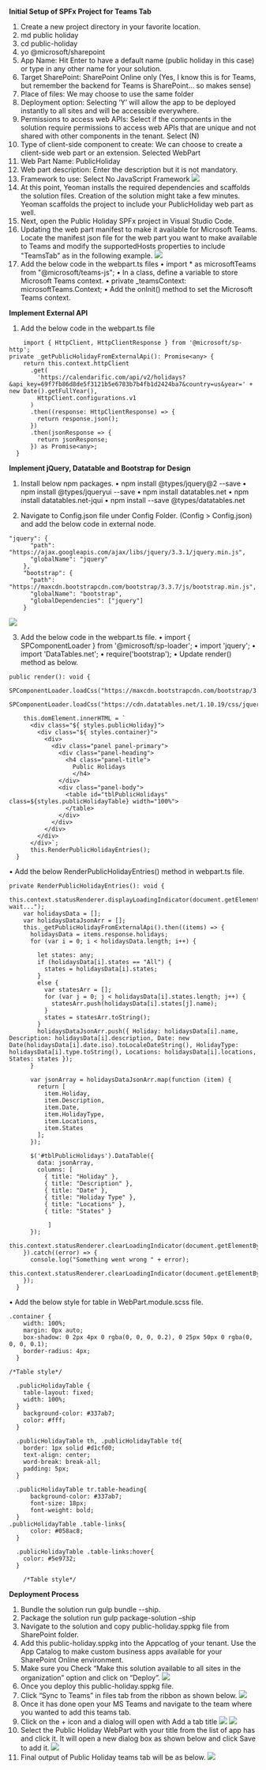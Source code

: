 **Initial Setup of SPFx Project for Teams Tab**


1.	Create a new project directory in your favorite location. 
2.	md public holiday
3.	cd public-holiday
4.	yo @microsoft/sharepoint
5.	App Name: Hit Enter to have a default name (public holiday in this case) or type in any other name for your solution.
6.	Target SharePoint: SharePoint Online only (Yes, I know this is for Teams, but remember the backend for Teams is SharePoint… so makes sense)
7.	Place of files: We may choose to use the same folder
8.	Deployment option: Selecting ‘Y’ will allow the app to be deployed instantly to all sites and will be accessible everywhere.
9.	Permissions to access web APIs: Select if the components in the solution require permissions to access web APIs that are unique and not shared with other components in the tenant. Select (N)
10.	Type of client-side component to create: We can choose to create a client-side web part or an extension. Selected WebPart
11.	Web Part Name: PublicHoliday
12.	Web part description: Enter the description but it is not mandatory.
13.	Framework to use: Select No JavaScript Framework
![](https://github.com/peterwardsoho/SPFX-Teams-Tab-With-External-API-Integration/blob/master/FrameworkToUse.png)
14.	At this point, Yeoman installs the required dependencies and scaffolds the solution files. Creation of the solution might take a few minutes. Yeoman scaffolds the project to include your PublicHoliday web part as well.
15.	Next, open the Public Holiday SPFx project in Visual Studio Code.
16.	Updating the web part manifest to make it available for Microsoft Teams.
Locate the manifest json file for the web part you want to make available to Teams and modify the supportedHosts properties to include "TeamsTab" as in the following example.
![](https://github.com/peterwardsoho/SPFX-Teams-Tab-With-External-API-Integration/blob/master/SupportedHosts.png)
17.	Add the below code in the webpart.ts files
•	import * as microsoftTeams from "@microsoft/teams-js";
•	In a class, define a variable to store Microsoft Teams context.
•	private _teamsContext: microsoftTeams.Context;
•	Add the onInit() method to set the Microsoft Teams context.


**Implement External API**

1.	Add the below code in the webpart.ts file
```
	import { HttpClient, HttpClientResponse } from '@microsoft/sp-http';
private _getPublicHolidayFromExternalApi(): Promise<any> {
    return this.context.httpClient
      .get(
        'https://calendarific.com/api/v2/holidays?&api_key=69f7fb86d8de5f3121b5e6783b7b4fb1d2424ba7&country=us&year=' + new Date().getFullYear(),
        HttpClient.configurations.v1
      )
      .then((response: HttpClientResponse) => {
        return response.json();
      })
      .then(jsonResponse => {
        return jsonResponse;
      }) as Promise<any>;
  }
```
**Implement jQuery, Datatable and Bootstrap for Design**

1.	Install below npm packages.
•	npm install @types/jquery@2 --save
•	npm install @types/jqueryui --save
•	npm install datatables.net
•	npm install datatables.net-jqui
•	npm install --save @types/datatables.net

2.	Navigate to Config.json file under Config Folder. (Config > Config.json) and add the below code in external node.

```
"jquery": {
      "path": "https://ajax.googleapis.com/ajax/libs/jquery/3.3.1/jquery.min.js",
      "globalName": "jquery"
    },
    "bootstrap": {
      "path": "https://maxcdn.bootstrapcdn.com/bootstrap/3.3.7/js/bootstrap.min.js",
      "globalName": "bootstrap",
      "globalDependencies": ["jquery"]
    }
```
![](https://github.com/peterwardsoho/SPFX-Teams-Tab-With-External-API-Integration/blob/master/ImplementJQueryConfig.png)

3.	Add the below code in the webpart.ts file.
•	import { SPComponentLoader } from '@microsoft/sp-loader';
•	import 'jquery';
•	import 'DataTables.net';
•	require('bootstrap');
•	Update render() method as below.

```
public render(): void {
    SPComponentLoader.loadCss("https://maxcdn.bootstrapcdn.com/bootstrap/3.3.7/css/bootstrap.min.css");
    SPComponentLoader.loadCss("https://cdn.datatables.net/1.10.19/css/jquery.dataTables.min.css");

    this.domElement.innerHTML = `
      <div class="${ styles.publicHoliday}">
        <div class="${ styles.container}">
          <div>
            <div class="panel panel-primary">
              <div class="panel-heading">
                <h4 class="panel-title">
                  Public Holidays
                  </h4>
              </div>
              <div class="panel-body">
                <table id="tblPublicHolidays" class=${styles.publicHolidayTable} width="100%">
                </table>
              </div>
            </div>
          </div>
        </div>
      </div>`;
      this.RenderPublicHolidayEntries();
  }
  ```

•	Add the below RenderPublicHolidayEntries() method in webpart.ts file.
```
private RenderPublicHolidayEntries(): void {
    this.context.statusRenderer.displayLoadingIndicator(document.getElementById("tblPublicHolidays"),"Please wait...");
    var holidaysData = [];
    var holidaysDataJsonArr = [];
    this._getPublicHolidayFromExternalApi().then((items) => {
      holidaysData = items.response.holidays;
      for (var i = 0; i < holidaysData.length; i++) {

        let states: any;
        if (holidaysData[i].states == "All") {
          states = holidaysData[i].states;
        }
        else {
          var statesArr = [];
          for (var j = 0; j < holidaysData[i].states.length; j++) {
            statesArr.push(holidaysData[i].states[j].name);
          }
          states = statesArr.toString();
        }
        holidaysDataJsonArr.push({ Holiday: holidaysData[i].name, Description: holidaysData[i].description, Date: new Date(holidaysData[i].date.iso).toLocaleDateString(), HolidayType: holidaysData[i].type.toString(), Locations: holidaysData[i].locations, States: states });
      }

      var jsonArray = holidaysDataJsonArr.map(function (item) {
        return [
          item.Holiday,
          item.Description,
          item.Date,
          item.HolidayType,
          item.Locations,
          item.States
        ];
      });

      $('#tblPublicHolidays').DataTable({
        data: jsonArray,
        columns: [
          { title: "Holiday" },
          { title: "Description" },
          { title: "Date" },
          { title: "Holiday Type" },
          { title: "Locations" },
          { title: "States" }

           ]
      });
      this.context.statusRenderer.clearLoadingIndicator(document.getElementById("tblPublicHolidays"));
    }).catch((error) => {
      console.log("Something went wrong " + error);
      this.context.statusRenderer.clearLoadingIndicator(document.getElementById("tblPublicHolidays"));
    });
  }
  ```
  

•	Add the below style for table in WebPart.module.scss file.

```
.container {
    width: 100%;
    margin: 0px auto;
    box-shadow: 0 2px 4px 0 rgba(0, 0, 0, 0.2), 0 25px 50px 0 rgba(0, 0, 0, 0.1);
    border-radius: 4px;
  }
```

```
/*Table style*/

  .publicHolidayTable {
    table-layout: fixed;
    width: 100%;
  }
    background-color: #337ab7;
    color: #fff;
  }

  .publicHolidayTable th, .publicHolidayTable td{
    border: 1px solid #d1cfd0;
    text-align: center;
    word-break: break-all;
    padding: 5px;
  }

  .publicHolidayTable tr.table-heading{
      background-color: #337ab7;
      font-size: 18px;
      font-weight: bold;
  }
.publicHolidayTable .table-links{
      color: #058ac8;
  }
  
  .publicHolidayTable .table-links:hover{
    color: #5e9732;
  }
  
    /*Table style*/

```

**Deployment Process**

1.	Bundle the solution run gulp bundle --ship.
2.	Package the solution run gulp package-solution –ship
3.	Navigate to the solution and copy public-holiday.sppkg file from SharePoint folder.
4.	Add this public-holiday.sppkg into the Appcatlog of your tenant.
Use the App Catalog to make custom business apps available for your SharePoint Online environment.
5.	Make sure you Check “Make this solution available to all sites in the organization” option and click on “Deploy”.
![](https://github.com/peterwardsoho/SPFX-Teams-Tab-With-External-API-Integration/blob/master/DeploymentProcess.png)
6.	Once you deploy this public-holiday.sppkg file.
7.	Click “Sync to Teams” in files tab from the ribbon as shown below.
![](https://github.com/peterwardsoho/SPFX-Teams-Tab-With-External-API-Integration/blob/master/SyncToTeams.png)
8.	Once it has done open your MS Teams and navigate to the team where you wanted to add this teams tab.
9.	Click on the + icon and a dialog will open with Add a tab title
![](https://github.com/peterwardsoho/SPFX-Teams-Tab-With-External-API-Integration/blob/master/AddTabTop.png)
![](https://github.com/peterwardsoho/SPFX-Teams-Tab-With-External-API-Integration/blob/master/AddATab.png)
10.	Select the Public Holiday WebPart with your title from the list of app has and click it. It will open a new dialog box as shown below and click Save to add it.
![](https://github.com/peterwardsoho/SPFX-Teams-Tab-With-External-API-Integration/blob/master/PublicHolidaySave.png)
11. Final output of Public Holiday teams tab will be as below.
![](https://github.com/peterwardsoho/SPFX-Teams-Tab-With-External-API-Integration/blob/master/FinalOutput.png)